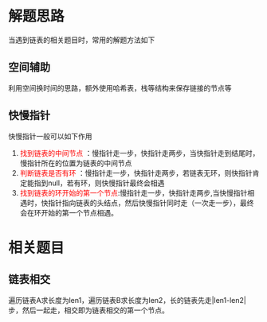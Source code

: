 # 解题思路

当遇到链表的相关题目时，常用的解题方法如下

## 空间辅助

利用空间换时间的思路，额外使用哈希表，栈等结构来保存链接的节点等

## 快慢指针

快慢指针一般可以如下作用

1. <font color="red">找到链表的中间节点</font> ：慢指针走一步，快指针走两步，当快指针走到结尾时，慢指针所在的位置为链表的中间节点
2. <font color="red">判断链表是否有环</font> ：慢指针走一步，快指针走两步，若链表无环，则快指针肯定能指到null，若有环，则快慢指针最终会相遇
3. <font color="red">找到链表的环开始的第一个节点</font>:慢指针走一步，快指针走两步,当快慢指针相遇时，快指针指向链表的头结点，然后快慢指针同时走（一次走一步），最终会在环开始的第一个节点相遇。



# 相关题目

## 链表相交

遍历链表A求长度为len1，遍历链表B求长度为len2，长的链表先走|len1-len2|步，然后一起走，相交即为链表相交的第一个节点。